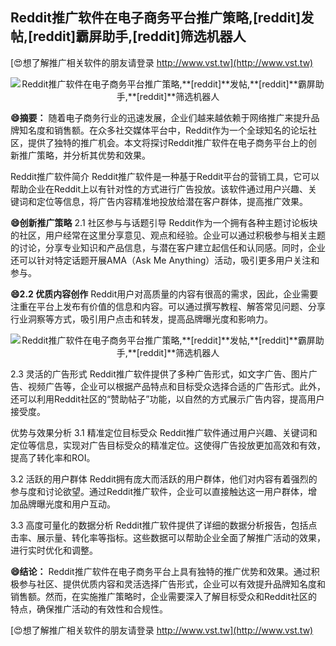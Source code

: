 ## **Reddit推广软件在电子商务平台推广策略,**[reddit]**发帖,**[reddit]**霸屏助手,**[reddit]**筛选机器人**

[😍想了解推广相关软件的朋友请登录 http://www.vst.tw](http://www.vst.tw)

 <center><img src="https://vst.tw/MP4/tuiguang/png/2.png" alt="Reddit推广软件在电子商务平台推广策略,**[reddit]**发帖,**[reddit]**霸屏助手,**[reddit]**筛选机器人"></center>

**😄摘要：**
随着电子商务行业的迅速发展，企业们越来越依赖于网络推广来提升品牌知名度和销售额。在众多社交媒体平台中，Reddit作为一个全球知名的论坛社区，提供了独特的推广机会。本文将探讨Reddit推广软件在电子商务平台上的创新推广策略，并分析其优势和效果。

Reddit推广软件简介
Reddit推广软件是一种基于Reddit平台的营销工具，它可以帮助企业在Reddit上以有针对性的方式进行广告投放。该软件通过用户兴趣、关键词和定位等信息，将广告内容精准地投放给潜在客户群体，提高推广效果。

**😄创新推广策略**
2.1 社区参与与话题引导
Reddit作为一个拥有各种主题讨论板块的社区，用户经常在这里分享意见、观点和经验。企业可以通过积极参与相关主题的讨论，分享专业知识和产品信息，与潜在客户建立起信任和认同感。同时，企业还可以针对特定话题开展AMA（Ask Me Anything）活动，吸引更多用户关注和参与。

**😄2.2 优质内容创作**
Reddit用户对高质量的内容有很高的需求，因此，企业需要注重在平台上发布有价值的信息和内容。可以通过撰写教程、解答常见问题、分享行业洞察等方式，吸引用户点击和转发，提高品牌曝光度和影响力。

 <center><img src="https://vst.tw/MP4/tuiguang/png/7.png" alt="Reddit推广软件在电子商务平台推广策略,**[reddit]**发帖,**[reddit]**霸屏助手,**[reddit]**筛选机器人"></center>

2.3 灵活的广告形式
Reddit推广软件提供了多种广告形式，如文字广告、图片广告、视频广告等，企业可以根据产品特点和目标受众选择合适的广告形式。此外，还可以利用Reddit社区的“赞助帖子”功能，以自然的方式展示广告内容，提高用户接受度。

优势与效果分析 3.1 精准定位目标受众 Reddit推广软件通过用户兴趣、关键词和定位等信息，实现对广告目标受众的精准定位。这使得广告投放更加高效和有效，提高了转化率和ROI。

3.2 活跃的用户群体
Reddit拥有庞大而活跃的用户群体，他们对内容有着强烈的参与度和讨论欲望。通过Reddit推广软件，企业可以直接触达这一用户群体，增加品牌曝光度和用户互动。

3.3 高度可量化的数据分析
Reddit推广软件提供了详细的数据分析报告，包括点击率、展示量、转化率等指标。这些数据可以帮助企业全面了解推广活动的效果，进行实时优化和调整。

**😄结论：**
Reddit推广软件在电子商务平台上具有独特的推广优势和效果。通过积极参与社区、提供优质内容和灵活选择广告形式，企业可以有效提升品牌知名度和销售额。然而，在实施推广策略时，企业需要深入了解目标受众和Reddit社区的特点，确保推广活动的有效性和合规性。

[😍想了解推广相关软件的朋友请登录 http://www.vst.tw](http://www.vst.tw)



